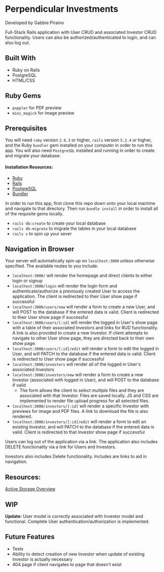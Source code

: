 # Perpendicular Investments
Developed by Gabbie Piraino

Full-Stack Rails application with User CRUD and associated Investor CRUD functionality. Users can also be authorized/authenticated to login, and can also log out.

## Built With
* Ruby on Rails
* PostgreSQL
* HTML/CSS

## Ruby Gems
* `poppler` for PDF preview
* `mini_magick` for image preview

## Prerequisites
You will need `ruby` version `2.6.3` or higher, `rails` version `5.2.4` or higher, and the Ruby `bundler` gem installed on your computer in order to run this app. You will also need `PostgreSQL` installed and running in order to create and migrate your database.

#### Installation Resources:
* [Ruby](https://www.ruby-lang.org/en/documentation/installation/)
* [Rails](https://guides.rubyonrails.org/v5.0/getting_started.html)
* [PostgreSQL](https://www.postgresql.org/download/)
* [Bundler](https://bundler.io/)

In order to run this app, first clone this repo down onto your local machine and navigate to that directory. Then run `bundle install` in order to install all of the requisite gems locally.

* `rails db:create` to create your local database
* `rails db:migrate` to migrate the tables in your local database
* `rails s` to spin up your sever

## Navigation in Browser
Your server will automatically spin up on `localhost:3000` unless otherwise specified. The available routes to you include:
* `localhost:3000/` will render the homepage and direct clients to either login or signup
* `localhost:3000/login` will render the login form and authenticate/authorize a previously created User to access the application. The client is redirected to their User show page if successful
* `localhost:3000/users/new` will render a form to create a new User, and will POST to the database if the entered data is valid. Client is redirected to their User show page if successful
* `localhost:3000/users/[:id]` will render the logged in User's show page with a table of their associated Investors and links for RUD functionality. A link is also provided to create a new Investor. If client attempts to navigate to other User show page, they are directed back to their own show page.
* `localhost:3000/users/[:id]/edit` will render a form to edit the logged in User, and will PATCH to the database if the entered data is valid. Client is redirected to User show page if successful
* `localhost:3000/investors` will render all of the logged in User's associated Investors
* `localhost:3000/investors/new` will render a form to create a new Investor (associated with logged in User), and will POST to the database if valid
  * The form allows the client to select _multiple_ files and they are associated with that Investor. Files are saved locally. JS and CSS are implemented to render file upload progress for all selected files.  
* `localhost:3000/investors/[:id]` will render a specific Investor with previews for image and PDF files. A link to download the file is also rendered.
* `localhost:3000/investors/[:id]/edit` will render a form to edit an existing Investor, and will PATCH to the database if the entered data is valid. Client is redirected to that Investor show page if successful

Users can log out of the application via a link.
The application also includes DELETE functionality via a link for Users and Investors.

Investors also includes Delete functionality. Includes are links to aid in navigation.

## Resources:
[Active Storage Overview](https://edgeguides.rubyonrails.org/active_storage_overview.html)

## WIP
**Update:** User model is correctly associated with Investor model and functional. Complete User authentication/authorization is implemented.

## Future Features
* Tests
* Ability to detect creation of new Investor when update of existing Investor is actually necessary
* 404 page if client navigates to page that doesn't exist 
